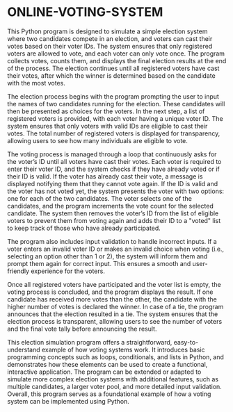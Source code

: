 # ONLINE-VOTING-SYSTEM
This Python program is designed to simulate a simple election system where two candidates compete in an election, and voters can cast their votes based on their voter IDs. The system ensures that only registered voters are allowed to vote, and each voter can only vote once. The program collects votes, counts them, and displays the final election results at the end of the process. The election continues until all registered voters have cast their votes, after which the winner is determined based on the candidate with the most votes.

The election process begins with the program prompting the user to input the names of two candidates running for the election. These candidates will then be presented as choices for the voters. In the next step, a list of registered voters is provided, with each voter having a unique voter ID. The system ensures that only voters with valid IDs are eligible to cast their votes. The total number of registered voters is displayed for transparency, allowing users to see how many individuals are eligible to vote.

The voting process is managed through a loop that continuously asks for the voter’s ID until all voters have cast their votes. Each voter is required to enter their voter ID, and the system checks if they have already voted or if their ID is valid. If the voter has already cast their vote, a message is displayed notifying them that they cannot vote again. If the ID is valid and the voter has not voted yet, the system presents the voter with two options: one for each of the two candidates. The voter selects one of the candidates, and the program increments the vote count for the selected candidate. The system then removes the voter’s ID from the list of eligible voters to prevent them from voting again and adds their ID to a "voted" list to keep track of those who have already participated.

The program also includes input validation to handle incorrect inputs. If a voter enters an invalid voter ID or makes an invalid choice when voting (i.e., selecting an option other than 1 or 2), the system will inform them and prompt them again for correct input. This ensures a smooth and user-friendly experience for the voters.

Once all registered voters have participated and the voter list is empty, the voting process is concluded, and the program displays the result. If one candidate has received more votes than the other, the candidate with the higher number of votes is declared the winner. In case of a tie, the program announces that the election resulted in a tie. The system ensures that the election process is transparent, allowing users to see the number of voters and the final vote tally before announcing the result.

This election simulation program offers a straightforward, easy-to-understand example of how voting systems work. It introduces basic programming concepts such as loops, conditionals, and lists in Python, and demonstrates how these elements can be used to create a functional, interactive application. The program can be extended or adapted to simulate more complex election systems with additional features, such as multiple candidates, a larger voter pool, and more detailed input validation. Overall, this program serves as a foundational example of how a voting system can be implemented using Python.
